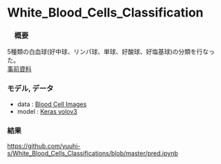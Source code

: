 # White_Blood_Cells_Classification

### 　概要
5種類の白血球(好中球、リンパ球、単球、好酸球、好塩基球)の分類を行なった。  
[事前資料](https://github.com/yuuhi-s/diveintocode-ml/blob/master/diveintocode-term3/sprint26/%E5%80%8B%E4%BA%BA%E3%83%97%E3%83%AD%E3%83%80%E3%82%AF%E3%83%88.pdf)

### モデル, データ
- data : [Blood Cell Images](https://www.kaggle.com/paultimothymooney/blood-cells)
- model : [Keras yolov3](https://github.com/qqwweee/keras-yolo3)

### 結果
https://github.com/yuuhi-s/White_Blood_Cells_Classifications/blob/master/pred.ipynb
